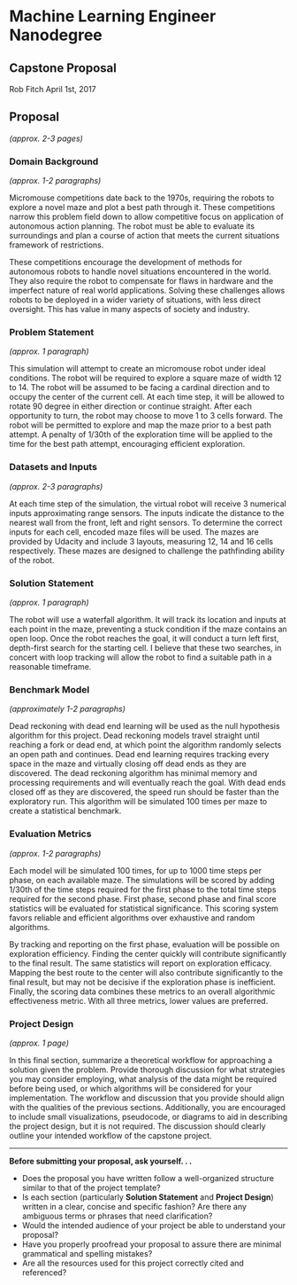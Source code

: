# Machine Learning Engineer Nanodegree
## Capstone Proposal
Rob Fitch 
April 1st, 2017

## Proposal
_(approx. 2-3 pages)_

### Domain Background
_(approx. 1-2 paragraphs)_

Micromouse competitions date back to the 1970s, requiring the robots to explore a novel maze and plot a best path through it. These competitions narrow this problem field down to allow competitive focus on application of autonomous action planning. The robot must be able to evaluate its surroundings and plan a course of action that meets the current situations framework of restrictions.

These competitions encourage the development of methods for autonomous robots to handle novel situations encountered in the world. They also require the robot to compensate for flaws in hardware and the imperfect nature of real world applications. Solving these challenges allows robots to be deployed in a wider variety of situations, with less direct oversight. This has value in many aspects of society and industry.  


### Problem Statement
_(approx. 1 paragraph)_

This simulation will attempt to create an micromouse robot under ideal conditions. The robot will be required to explore a square maze of width 12 to 14. The robot will be assumed to be facing a cardinal direction and to occupy the center of the current cell. At each time step, it will be allowed to rotate 90 degree in either direction or continue straight. After each opportunity to turn, the robot may choose to move 1 to 3 cells forward. The robot will be permitted to explore and map the maze prior to a best path attempt. A penalty of 1/30th of the exploration time will be applied to the time for the best path attempt, encouraging efficient exploration.  


### Datasets and Inputs
_(approx. 2-3 paragraphs)_

At each time step of the simulation, the virtual robot will receive 3 numerical inputs approximating range sensors. The inputs indicate the distance to the nearest wall from the front, left and right sensors. To determine the correct inputs for each cell, encoded maze files will be used. The mazes are provided by Udacity and include 3 layouts, measuring 12, 14 and 16 cells respectively. These mazes are designed to challenge the pathfinding ability of the robot.  


### Solution Statement
_(approx. 1 paragraph)_

The robot will use a waterfall algorithm. It will track its location and inputs at each point in the maze, preventing a stuck condition if the maze contains an open loop. Once the robot reaches the goal, it will conduct a turn left first, depth-first search for the starting cell. I believe that these two searches, in concert with loop tracking will allow the robot to find a suitable path in a reasonable timeframe.  


### Benchmark Model
_(approximately 1-2 paragraphs)_

Dead reckoning with dead end learning will be used as the null hypothesis algorithm for this project. Dead reckoning models travel straight until reaching a fork or dead end, at which point the algorithm randomly selects an open path and continues. Dead end learning requires tracking every space in the maze and virtually closing off dead ends as they are discovered. The dead reckoning algorithm has minimal memory and processing requirements and will eventually reach the goal. With dead ends closed off as they are discovered, the speed run should be faster than the exploratory run. This algorithm will be simulated 100 times per maze to create a statistical benchmark.


### Evaluation Metrics
_(approx. 1-2 paragraphs)_

Each model will be simulated 100 times, for up to 1000 time steps per phase, on each available maze. The simulations will be scored by adding 1/30th of the time steps required for the first phase to the total time steps required for the second phase. First phase, second phase and final score statistics will be evaluated for statistical significance. This scoring system favors reliable and efficient algorithms over exhaustive and random algorithms.  

By tracking and reporting on the first phase, evaluation will be possible on exploration efficiency. Finding the center quickly will contribute significantly to the final result. The same statistics will report on exploration efficacy. Mapping the best route to the center will also contribute significantly to the final result, but may not be decisive if the exploration phase is inefficient. Finally, the scoring data combines these metrics to an overall algorithmic effectiveness metric. With all three metrics, lower values are preferred.  

### Project Design
_(approx. 1 page)_

In this final section, summarize a theoretical workflow for approaching a solution given the problem. Provide thorough discussion for what strategies you may consider employing, what analysis of the data might be required before being used, or which algorithms will be considered for your implementation. The workflow and discussion that you provide should align with the qualities of the previous sections. Additionally, you are encouraged to include small visualizations, pseudocode, or diagrams to aid in describing the project design, but it is not required. The discussion should clearly outline your intended workflow of the capstone project.




-----------

**Before submitting your proposal, ask yourself. . .**

- Does the proposal you have written follow a well-organized structure similar to that of the project template?
- Is each section (particularly **Solution Statement** and **Project Design**) written in a clear, concise and specific fashion? Are there any ambiguous terms or phrases that need clarification?
- Would the intended audience of your project be able to understand your proposal?
- Have you properly proofread your proposal to assure there are minimal grammatical and spelling mistakes?
- Are all the resources used for this project correctly cited and referenced?
